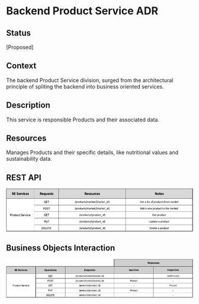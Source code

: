 # Backend Product Service ADR

## Status

[Proposed]

## Context

The backend Product Service division, surged from the architectural principle of spliting the backend into business oriented services. 

## Description

This service is responsible Products and their associated data.

## Resources

Manages Products and their specific details, like nutritional values and sustainability data.

## REST API

<img src="../requests/assets/ProductService.png" alt="REST Product Service" />

## Business Objects Interaction


<img src="../business-objects/assets/ProductBOs.png" alt="Business Objects Interaction"  />